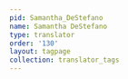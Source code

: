 ```yaml
---
pid: Samantha_DeStefano
name: Samantha DeStefano
type: translator
order: '130'
layout: tagpage
collection: translator_tags
---
```

